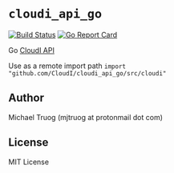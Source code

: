`cloudi_api_go`
===============

[![Build Status](https://travis-ci.org/CloudI/cloudi_api_go.png)](https://travis-ci.org/CloudI/cloudi_api_go) [![Go Report Card](https://goreportcard.com/badge/github.com/CloudI/cloudi_api_go?maxAge=3600)](https://goreportcard.com/report/github.com/CloudI/cloudi_api_go)

Go [CloudI API](http://cloudi.org/api.html#1_Intro)

Use as a remote import path
`import "github.com/CloudI/cloudi_api_go/src/cloudi"`

Author
------

Michael Truog (mjtruog at protonmail dot com)

License
-------

MIT License

